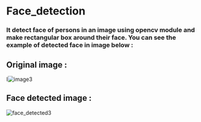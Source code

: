 # Face_detection
### It detect face of persons in an image using opencv module and make rectangular box around their face. You can see the example of detected face in image below :
## Original image :
I![image3](https://user-images.githubusercontent.com/49943219/110478349-460f5c80-810a-11eb-9efc-abe271ab7659.jpg)
## Face detected image :
![face_detected3](https://user-images.githubusercontent.com/49943219/110478460-650dee80-810a-11eb-9bfb-d63fea44dbd9.png)
